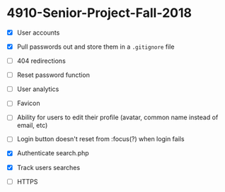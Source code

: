 # 4910-Senior-Project-Fall-2018

- [x] User accounts

- [x] Pull passwords out and store them in a `.gitignore` file

- [ ] 404 redirections

- [ ] Reset password function

- [ ] User analytics

- [ ] Favicon

- [ ] Ability for users to edit their profile (avatar, common name instead of email, etc)

- [ ] Login button doesn't reset from :focus(?) when login fails

- [x] Authenticate search.php

- [x] Track users searches

- [ ] HTTPS